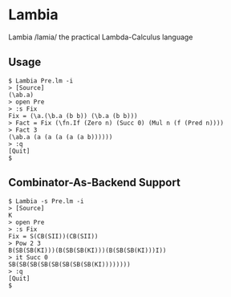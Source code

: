 # Lambia
Lambia /lamia/ the practical Lambda-Calculus language

## Usage
```
$ Lambia Pre.lm -i
> [Source]
(\ab.a)
> open Pre
> :s Fix
Fix = (\a.(\b.a (b b)) (\b.a (b b)))
> Fact = Fix (\fn.If (Zero n) (Succ 0) (Mul n (f (Pred n))))
> Fact 3
(\ab.a (a (a (a (a (a b))))))
> :q
[Quit]
$
```

## Combinator-As-Backend Support
```
$ Lambia -s Pre.lm -i
> [Source]
K
> open Pre
> :s Fix
Fix = S(CB(SII))(CB(SII))
> Pow 2 3
B(SB(SB(KI)))(B(SB(SB(KI)))(B(SB(SB(KI)))I))
> it Succ 0
SB(SB(SB(SB(SB(SB(SB(SB(KI))))))))
> :q
[Quit]
$
```
